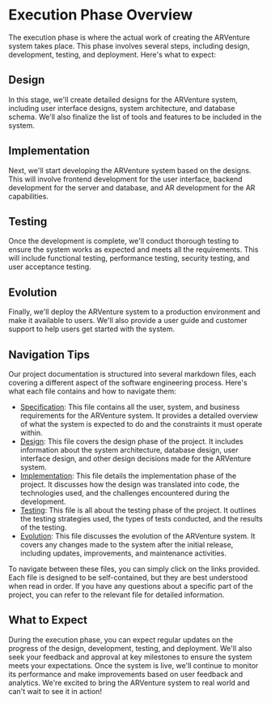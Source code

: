 # Execution Phase Overview
The execution phase is where the actual work of creating the ARVenture system takes place. This phase involves several steps, including design, development, testing, and deployment. Here's what to expect:

## Design
In this stage, we'll create detailed designs for the ARVenture system, including user interface designs, system architecture, and database schema. We'll also finalize the list of tools and features to be included in the system.

## Implementation
Next, we'll start developing the ARVenture system based on the designs. This will involve frontend development for the user interface, backend development for the server and database, and AR development for the AR capabilities.

## Testing
Once the development is complete, we'll conduct thorough testing to ensure the system works as expected and meets all the requirements. This will include functional testing, performance testing, security testing, and user acceptance testing.

## Evolution
Finally, we'll deploy the ARVenture system to a production environment and make it available to users. We'll also provide a user guide and customer support to help users get started with the system.

## Navigation Tips
Our project documentation is structured into several markdown files, each covering a different aspect of the software engineering process. Here's what each file contains and how to navigate them:

- [Specification](./specification.md): This file contains all the user, system, and business requirements for the ARVenture system. It provides a detailed overview of what the system is expected to do and the constraints it must operate within.
- [Design](./design.md): This file covers the design phase of the project. It includes information about the system architecture, database design, user interface design, and other design decisions made for the ARVenture system.
- [Implementation](./implementation.md): This file details the implementation phase of the project. It discusses how the design was translated into code, the technologies used, and the challenges encountered during the development.
- [Testing](./testing.md): This file is all about the testing phase of the project. It outlines the testing strategies used, the types of tests conducted, and the results of the testing.
- [Evolution](./evolution.md): This file discusses the evolution of the ARVenture system. It covers any changes made to the system after the initial release, including updates, improvements, and maintenance activities.

To navigate between these files, you can simply click on the links provided. Each file is designed to be self-contained, but they are best understood when read in order. If you have any questions about a specific part of the project, you can refer to the relevant file for detailed information.

## What to Expect
During the execution phase, you can expect regular updates on the progress of the design, development, testing, and deployment. We'll also seek your feedback and approval at key milestones to ensure the system meets your expectations. Once the system is live, we'll continue to monitor its performance and make improvements based on user feedback and analytics.
We're excited to bring the ARVenture system to real world and can't wait to see it in action!